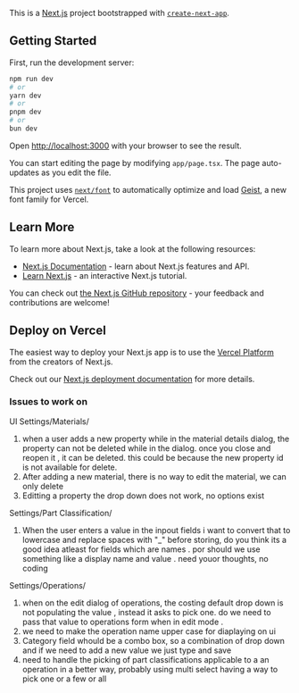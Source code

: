This is a [Next.js](https://nextjs.org) project bootstrapped with [`create-next-app`](https://nextjs.org/docs/app/api-reference/cli/create-next-app).

## Getting Started

First, run the development server:

```bash
npm run dev
# or
yarn dev
# or
pnpm dev
# or
bun dev
```

Open [http://localhost:3000](http://localhost:3000) with your browser to see the result.

You can start editing the page by modifying `app/page.tsx`. The page auto-updates as you edit the file.

This project uses [`next/font`](https://nextjs.org/docs/app/building-your-application/optimizing/fonts) to automatically optimize and load [Geist](https://vercel.com/font), a new font family for Vercel.

## Learn More

To learn more about Next.js, take a look at the following resources:

- [Next.js Documentation](https://nextjs.org/docs) - learn about Next.js features and API.
- [Learn Next.js](https://nextjs.org/learn) - an interactive Next.js tutorial.

You can check out [the Next.js GitHub repository](https://github.com/vercel/next.js) - your feedback and contributions are welcome!

## Deploy on Vercel

The easiest way to deploy your Next.js app is to use the [Vercel Platform](https://vercel.com/new?utm_medium=default-template&filter=next.js&utm_source=create-next-app&utm_campaign=create-next-app-readme) from the creators of Next.js.

Check out our [Next.js deployment documentation](https://nextjs.org/docs/app/building-your-application/deploying) for more details.

### Issues to work on

UI Settings/Materials/

1. when a user adds a new property while in the material details dialog, the property can not be deleted while in the dialog. once you close and reopen it , it can be deleted. this could be because the new property id is not available for delete.
2. After adding a new material, there is no way to edit the material, we can only delete
3. Editting a property the drop down does not work, no options exist

Settings/Part Classification/

1. When the user enters a value in the inpout fields i want to convert that to lowercase and replace spaces with "\_" before storing, do you think its a good idea atleast for fields which are names . por should we use something like a display name and value . need youor thoughts, no coding

Settings/Operations/

1. when on the edit dialog of operations, the costing default drop down is not populating the value , instead it asks to pick one. do we need to pass that value to operations form when in edit mode .
2. we need to make the operation name upper case for diaplaying on ui
3. Category field whould be a combo box, so a combination of drop down and if we need to add a new value we just type and save
4. need to handle the picking of part classifications applicable to a an operation in a better way, probably using multi select having a way to pick one or a few or all
